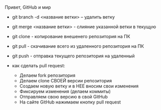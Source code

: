 Привет, GitHub и мир
+ git branch -d <название ветки> – удалить ветку

+ git merge <название ветки> - слияние указанной ветки в текущую

* git clone - копирование внешенего репозитория на ПК

* git pull - скачивание всего из удаленного репозитория на ПК
* git push - отправка текущего репозитория на удаленный
* как сделать pull request:
    - Делаем fork репозитория
    - Делаем clone СВОЕЙ версии репозитория
    - Создаем новую ветку и в НЕЕ вносим свои изменения
    - Фиксируем изменения (делаем коммиты)
    - Отправляем свою версию в свой GitHub
    - На сайте GitHub нажимаем кнопку pull request 
